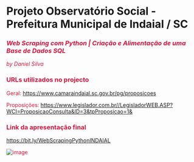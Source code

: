 
# **Projeto Observatório Social - Prefeitura Municipal de Indaial / SC**
### <font color='#DC143C'> *Web Scraping com Python | Criação e Alimentação de uma Base de Dados SQL*
*by Daniel Silva*

 
 ### URLs utilizados no projecto
 
 Geral: https://www.camaraindaial.sc.gov.br/pg/proposicoes
 
 Proposições: https://www.legislador.com.br//LegisladorWEB.ASP?WCI=ProposicaoConsulta&ID=3&tpProposicao=1&
 
 
 ### Link da apresentação final
 
 https://bit.ly/WebScrapingPythonINDAIAL
 
 

![image](https://user-images.githubusercontent.com/10911021/154087408-938e061a-39b7-4245-86f5-209b3d9deeda.png)

